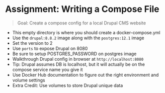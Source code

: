 # Assignment: Writing a Compose File

> Goal: Create a compose config for a local Drupal CMS website

- This empty directory is where you should create a docker-compose.yml
- Use the `drupal:8.8.2` image along with the `postgres:12.1` image
- Set the version to 2
- Use `ports` to expose Drupal on 8080
- Be sure to setup POSTGRES_PASSWORD on postgres image
- Walkthrough Drupal config in browser at `http://localhost:8080`
- Tip: Drupal assumes DB is localhost, but it will actually be on the compose service name you give it
- Use Docker Hub documentation to figure out the right environment and volume settings
- Extra Credit: Use volumes to store Drupal unique data
